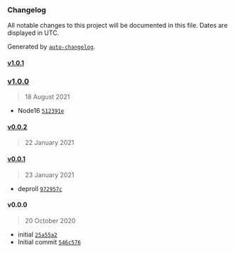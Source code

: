 ### Changelog

All notable changes to this project will be documented in this file. Dates are displayed in UTC.

Generated by [`auto-changelog`](https://github.com/CookPete/auto-changelog).

#### [v1.0.1](https://github.com/arashijs/token/compare/v1.0.0...v1.0.1)

### [v1.0.0](https://github.com/arashijs/token/compare/v0.0.2...v1.0.0)

> 18 August 2021

- Node16 [`512391e`](https://github.com/arashijs/token/commit/512391e56de386251a696d2fa956d3fd47b60caa)

#### [v0.0.2](https://github.com/arashijs/token/compare/v0.0.1...v0.0.2)

> 22 January 2021

#### [v0.0.1](https://github.com/arashijs/token/compare/v0.0.0...v0.0.1)

> 23 January 2021

- deproll [`972957c`](https://github.com/arashijs/token/commit/972957c25f9d5338bfd34b894ccfdbfa96cf2768)

#### v0.0.0

> 20 October 2020

- initial [`25a55a2`](https://github.com/arashijs/token/commit/25a55a204dcb5aa731cabe612aedca4d735e89ad)
- Initial commit [`546c576`](https://github.com/arashijs/token/commit/546c576fe02647fc04d71f4c194860875c31f90f)

